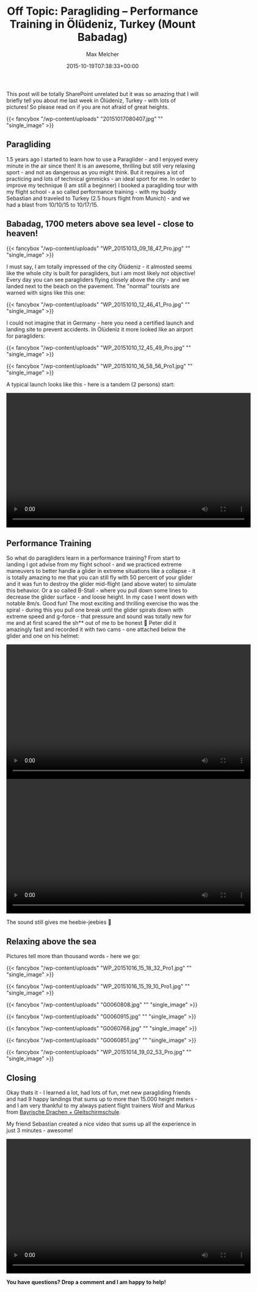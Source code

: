 ﻿---
title: 'Off Topic: Paragliding – Performance Training in Ölüdeniz, Turkey (Mount Babadag)'
author: Max Melcher
aliases:
   - "/post/2015-10-19-off-topic-paragliding-performance-training-in-oludeniz-turkey-mount-babadag/"
2015: "10"
type: post
date: 2015-10-19T07:38:33+00:00
url: /2015/10/off-topic-paragliding-performance-training-in-oludeniz-turkey-mount-babadag/
yourls_shorturl:
  - http://melcher.it/s/5U
categories:
  - Paragliding

---
This post will be totally SharePoint unrelated but it was so amazing that I will briefly tell you about me last week in Ölüdeniz, Turkey - with lots of pictures! So please read on if you are not afraid of great heights.

{{< fancybox "/wp-content/uploads" "20151017080407.jpg" "" "single_image" >}}

## Paragliding

1.5 years ago I started to learn how to use a Paraglider - and I enjoyed every minute in the air since then! It is an awesome, thrilling but still very relaxing sport - and not as dangerous as you might think. But it requires a lot of practicing and lots of technical gimmicks - an ideal sport for me. In order to improve my technique (I am still a beginner) I booked a paragliding tour with my flight school - a so called performance training - with my buddy Sebastian and traveled to Turkey (2.5 hours flight from Munich) - and we had a blast from 10/10/15 to 10/17/15.

<!--more-->

## Babadag, 1700 meters above sea level - close to heaven!

{{< fancybox "/wp-content/uploads" "WP_20151013_09_18_47_Pro.jpg" "" "single_image" >}}

I must say, I am totally impressed of the city Ölüdeniz - it almosted seems like the whole city is built for paragliders, but i am most likely not objective! Every day you can see paragliders flying closely above the city - and we landed next to the beach on the pavement. The "normal" tourists are warned with signs like this one:

{{< fancybox "/wp-content/uploads" "WP_20151010_12_46_41_Pro.jpg" "" "single_image" >}}

I could not imagine that in Germany - here you need a certified launch and landing site to prevent accidents. In Ölüdeniz it more looked like an airport for paragliders:

{{< fancybox "/wp-content/uploads" "WP_20151010_12_45_49_Pro.jpg" "" "single_image" >}}

{{< fancybox "/wp-content/uploads" "WP_20151010_16_58_56_Pro1.jpg" "" "single_image" >}}

A typical launch looks like this - here is a tandem (2 persons) start:

<div style="width: 640px;" class="wp-video">
  <video class="wp-video-shortcode" id="video-1985-2" width="640" height="352" preload="metadata" controls="controls"><source type="video/mp4" src="/wp-content/uploads/WP_20151011_10_02_07_Pro.mp4" /><a href="/wp-content/uploads/WP_20151011_10_02_07_Pro.mp4">/wp-content/uploads/WP_20151011_10_02_07_Pro.mp4</a></video>
</div>

## 

## Performance Training

So what do paragliders learn in a performance training? From start to landing I got advise from my flight school - and we practiced extreme maneuvers to better handle a glider in extreme situations like a collapse - it is totally amazing to me that you can still fly with 50 percent of your glider and it was fun to destroy the glider mid-flight (and above water) to simulate this behavior. Or a so called B-Stall - where you pull down some lines to decrease the glider surface - and loose height. In my case I went down with notable 8m/s. Good fun! The most exciting and thrilling exercise tho was the spiral - during this you pull one break until the glider spirals down with extreme speed and g-force - that pressure and sound was totally new for me and at first scared the sh** out of me to be honest 🙂 Peter did it amazingly fast and recorded it with two cams - one attached below the glider and one on his helmet:

<div style="width: 640px;" class="wp-video">
  <video class="wp-video-shortcode" id="video-1985-2" width="640" height="352" preload="metadata" controls="controls"><source type="video/mp4" src="/wp-content/uploads/Arvaw-U1_7XeaxKRE-Hbot0uSGNlOrg4_fR_dn233qEH-Copy.mp4?_=2" /><a href="/wp-content/uploads/Arvaw-U1_7XeaxKRE-Hbot0uSGNlOrg4_fR_dn233qEH-Copy.mp4">/wp-content/uploads/Arvaw-U1_7XeaxKRE-Hbot0uSGNlOrg4_fR_dn233qEH-Copy.mp4</a></video>
</div>

<div style="width: 640px;" class="wp-video">
  <video class="wp-video-shortcode" id="video-1985-3" width="640" height="352" preload="metadata" controls="controls"><source type="video/mp4" src="/wp-content/uploads/Aoa7FKlscWVebgUoGFf7Vh_VUZ3rz-gg83n8oUYJ8ip9-Copy.mp4?_=3" /><a href="/wp-content/uploads/Aoa7FKlscWVebgUoGFf7Vh_VUZ3rz-gg83n8oUYJ8ip9-Copy.mp4">/wp-content/uploads/Aoa7FKlscWVebgUoGFf7Vh_VUZ3rz-gg83n8oUYJ8ip9-Copy.mp4</a></video>
</div>

The sound still gives me heebie-jeebies 🙂

## Relaxing above the sea

Pictures tell more than thousand words - here we go:

{{< fancybox "/wp-content/uploads" "WP_20151016_15_18_32_Pro1.jpg" "" "single_image" >}}

{{< fancybox "/wp-content/uploads" "WP_20151016_15_19_10_Pro1.jpg" "" "single_image" >}}

{{< fancybox "/wp-content/uploads" "G0060808.jpg" "" "single_image" >}}

{{< fancybox "/wp-content/uploads" "G0060915.jpg" "" "single_image" >}}

{{< fancybox "/wp-content/uploads" "G0060768.jpg" "" "single_image" >}}

{{< fancybox "/wp-content/uploads" "G0060851.jpg" "" "single_image" >}}

{{< fancybox "/wp-content/uploads" "WP_20151014_19_02_53_Pro.jpg" "" "single_image" >}}

## Closing

Okay thats it - I learned a lot, had lots of fun, met new paragliding friends and had 9 happy landings that sums up to more than 15.000 height meters - and I am very thankful to my always patient flight trainers Wolf and Markus from [Bayrische Drachen + Gleitschirmschule][1].

My friend Sebastian created a nice video that sums up all the experience in just 3 minutes - awesome!

<div style="width: 640px;" class="wp-video">
  <video class="wp-video-shortcode" id="video-1985-3" width="640" height="352" preload="metadata" controls="controls"><source type="video/mp4" src="/wp-content/uploads/Babadag.mp4" /><a href="/wp-content/uploads/Babadag.mp4">/wp-content/uploads/Babadag.mp4</a></video>
</div>


**You have questions? Drop a comment and I am happy to help!**

 [1]: http://www.bay-flugschule.de/
